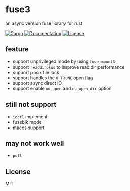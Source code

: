 # fuse3
an async version fuse library for rust

[![Cargo](https://img.shields.io/crates/v/fuse3.svg)](
https://crates.io/crates/fuse3)
[![Documentation](https://docs.rs/fuse3/badge.svg)](
https://docs.rs/fuse3)
[![License](https://img.shields.io/badge/license-MIT-blue.svg)](
https://github.com/Sherlock-Holo/fuse3)

## feature

- support unprivileged mode by using `fusermount3`
- support `readdirplus` to improve read dir performance
- support posix file lock
- support handles the `O_TRUNC` open flag
- support async direct IO
- support enable `no_open` and `no_open_dir` option

## still not support
- `ioctl` implement
- fuseblk mode
- macos support

## may not work well
- `poll`

## License

MIT